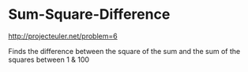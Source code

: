 Sum-Square-Difference
=====================

http://projecteuler.net/problem=6

Finds the difference between the square of the sum and the sum of the squares between 1 & 100
